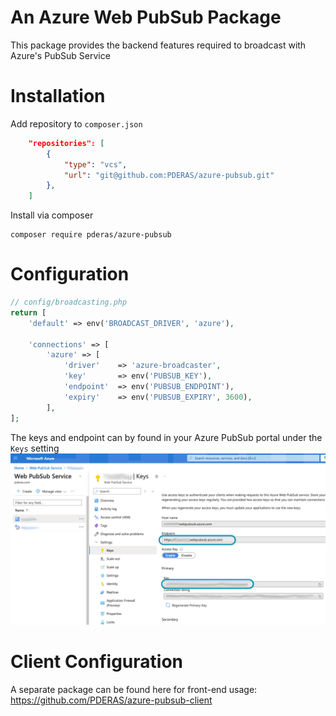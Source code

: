 # An Azure Web PubSub Package
This package provides the backend features required to broadcast with Azure's PubSub Service

# Installation
Add repository to `composer.json`
```json
    "repositories": [
        {
            "type": "vcs",
            "url": "git@github.com:PDERAS/azure-pubsub.git"
        },
    ]
```

Install via composer 
```
composer require pderas/azure-pubsub
```



# Configuration
```php
// config/broadcasting.php
return [
    'default' => env('BROADCAST_DRIVER', 'azure'),

    'connections' => [
        'azure' => [
            'driver'    => 'azure-broadcaster',
            'key'       => env('PUBSUB_KEY'),
            'endpoint'  => env('PUBSUB_ENDPOINT'),
            'expiry'    => env('PUBSUB_EXPIRY', 3600),
        ],
];
```

The keys and endpoint can by found in your Azure PubSub portal under the `Keys` setting
![Azure portal screenshot](images/azure_config.png)

# Client Configuration
A separate package can be found here for front-end usage: https://github.com/PDERAS/azure-pubsub-client